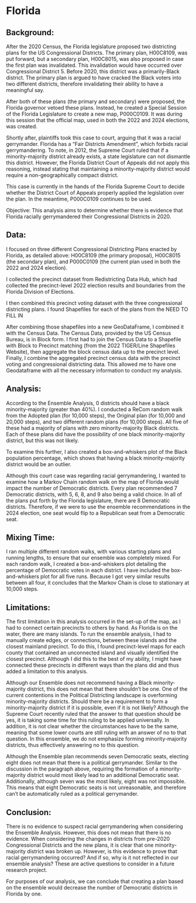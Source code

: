 # Florida
## Background:
After the 2020 Census, the Florida legislature proposed two districting plans for the US Congressional Districts. The primary plan, H00C8109, was put forward, but a secondary plan, H00C8015, was also proposed in case the first plan was invalidated. This invalidation would have occurred over Congressional District 5. Before 2020, this district was a primarily-Black district. The primary plan is argued to have cracked the Black voters into two different districts, therefore invalidating their ability to have a meaningful say. 

After both of these plans (the primary and secondary) were proposed, the Florida governor vetoed these plans. Instead, he created a Special Session of the Florida Legislature to create a new map, P000C0109. It was during this session that the official map, used in both the 2022 and 2024 elections, was created. 

Shortly after, plaintiffs took this case to court, arguing that it was a racial gerrymander. Florida has a “Fair Districts Amendment”, which forbids racial gerrymandering. To note, in 2012, the Supreme Court ruled that if a minority-majority district already exists, a state legislature can not dismantle this district. However, the Florida District Court of Appeals did not apply this reasoning, instead stating that maintaining a minority-majority district would require a non-geographically compact district. 

This case is currently in the hands of the Florida Supreme Court to decide whether the District Court of Appeals properly applied the legislation over the plan. In the meantime, P000C0109 continues to be used. 

Objective: This analysis aims to determine whether there is evidence that Florida racially gerrymandered their Congressional Districts in 2020. 
## Data:
I focused on three different Congressional Districting Plans enacted by Florida, as detailed above: H00C8109 (the primary proposal), H00C8015 (the secondary plan), and P000C0109 (the current plan used in both the 2022 and 2024 election).
 
I collected the precinct dataset from Redistricting Data Hub, which had collected the precinct-level 2022 election results and boundaries from the Florida Division of Elections. 

I then combined this precinct voting dataset with the three congressional districting plans. I found Shapefiles for each of the plans from the NEED TO FILL IN

After combining those shapefiles into a new GeoDataFrame, I combined it with the Census Data. The Census Data, provided by the US Census Bureau, is in Block form. I first had to join the Census Data to a Shapefile with Block to Precinct matching (from the 2022 TIGER/Line Shapefiles Website), then aggregate the block census data up to the precinct level. 
Finally, I combine the aggregated precinct census data with the precinct voting and congressional districting data. This allowed me to have one Geodataframe with all the necessary information to conduct my analysis. 

## Analysis:
According to the Ensemble Analysis, 0 districts should have a black minority-majority (greater than 40%). I conducted a ReCom random walk from the Adopted plan (for 10,000 steps), the Original plan (for 10,000 and 20,000 steps), and two different random plans (for 10,000 steps). All five of these had a majority of plans with zero minority-majority Black districts. Each of these plans did have the possibility of one black minority-majority district, but this was not likely.

To examine this further, I also created a box-and-whiskers plot of the Black population percentage, which shows that having a black minority-majority district would be an outlier. 

Although this court case was regarding racial gerrymandering, I wanted to examine how a Markov Chain random walk on the map of Florida would impact the number of Democratic districts. Every plan recommended 7 Democratic districts, with 5, 6, 8, and 9 also being a valid choice. In all of the plans put forth by the Florida legislature, there are 8 Democratic districts. Therefore, if we were to use the ensemble recommendations in the 2024 election, one seat would flip to a Republican seat from a Democratic seat. 

## Mixing Time:
I ran multiple different random walks, with various starting plans and running lengths, to ensure that our ensemble was completely mixed. For each random walk, I created a box-and-whiskers plot detailing the percentage of Democratic votes in each district. I have included the box-and-whiskers plot for all five runs. Because I got very similar results between all four, it concludes that the Markov Chain is close to stationary at 10,000 steps. 

## Limitations:
The first limitation in this analysis occurred in the set-up of the map, as I had to connect certain precincts to others by hand. As Florida is on the water, there are many islands. To run the ensemble analysis, I had to manually create edges, or connections, between these islands and the closest mainland precinct. To do this, I found precinct-level maps for each county that contained an unconnected island and visually identified the closest precinct. Although I did this to the best of my ability, I might have connected these precincts in different ways than the plans did and thus added a limitation to this analysis.

Although our Ensemble does not recommend having a Black minority-majority district, this does not mean that there shouldn’t be one. One of the current contentions in the Political Districting landscape is overforming minority-majority districts. Should there be a requirement to form a minority-majority district if it is possible, even if it is not likely? Although the Supreme Court recently ruled that the answer to that question should be yes, it is taking some time for this ruling to be applied universally. In addition, it is not clear whether the circumstances have to be the same, meaning that some lower courts are still ruling with an answer of no to that question. In this ensemble, we do not emphasize forming minority-majority districts, thus effectively answering no to this question. 

Although the Ensemble plan recommends seven Democratic seats, electing eight does not mean that there is a political gerrymander. Similar to the discussion in the paragraph above, requiring the formation of a minority-majority district would most likely lead to an additional Democratic seat. Additionally, although seven was the most likely, eight was not impossible. This means that eight Democratic seats is not unreasonable, and therefore can’t be automatically ruled as a political gerrymander.
## Conclusion:
There is no evidence to suspect racial gerrymandering when considering the Ensemble Analysis. However, this does not mean that there is no evidence. When considering the changes in districts from pre-2020 Congressional Districts and the new plans, it is clear that one minority-majority district was broken up. However, is this evidence to prove that racial gerrymandering occurred? And if so, why is it not reflected in our ensemble analysis? These are active questions to consider in a future research project. 

For purposes of our analysis, we can conclude that creating a plan based on the ensemble would decrease the number of Democratic districts in Florida by one.
